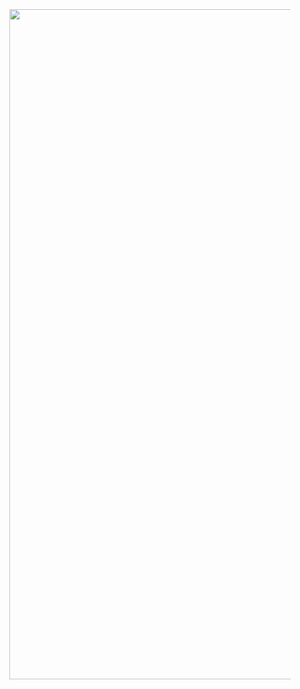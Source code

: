 
<img src="https://media.giphy.com/media/v1.Y2lkPWVjZjA1ZTQ3YmZ6NDczMjN3aTVmNnptdTl2MzVlbTM5ZmQ2cmQ1dDgwMGx3dWl5NyZlcD12MV9naWZzX3JlbGF0ZWQmY3Q9Zw/mmTryQtQnk57B3PhkG/giphy.gif" width="1200" />
